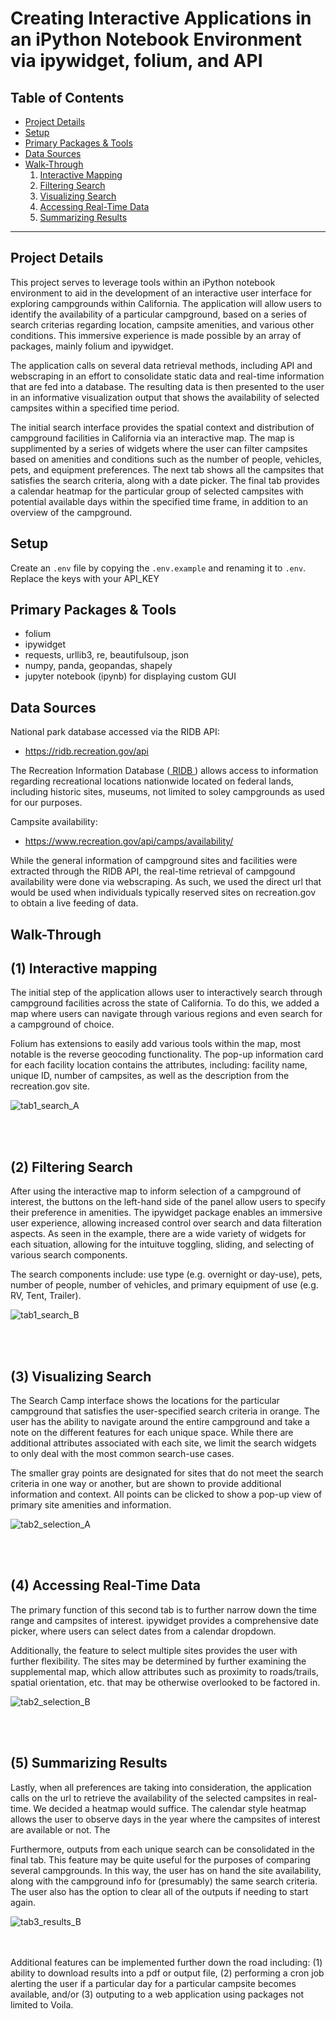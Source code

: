 # Creating Interactive Applications in an iPython Notebook Environment via ipywidget, folium, and API</u>

## Table of Contents  
- [Project Details](#project-details)  
- [Setup](#setup)  
- [Primary Packages & Tools](#primary-packages-&-tools) 
- [Data Sources](#data-sources)  
- [Walk-Through](#walk-through)  
    1. [Interactive Mapping](#(1)-interactive-mapping)  
    2. [Filtering Search](#(2)-filtering-search)  
    3. [Visualizing Search](#(3)-visualizing-search)   
    4. [Accessing Real-Time Data](#(4)-accessing-real-time-data)  
    5. [Summarizing Results](#(5)-summarizing-results)  
___

## Project Details

This project serves to leverage tools within an iPython notebook environment to aid in the development of an interactive user interface for exploring campgrounds within California. The application will allow users to identify the availability of a particular campground, based on a series of search criterias regarding location, campsite amenities, and various other conditions. This immersive experience is made possible by an array of packages, mainly folium and ipywidget. 

The application calls on several data retrieval methods, including API and webscraping in an effort to consolidate static data and real-time information that are fed into a database. The resulting data is then presented to the user in an informative visualization output that shows the availability of selected campsites within a specified time period. 

The initial search interface provides the spatial context and distribution of campground facilities in California via an interactive map. The map is supplimented by a series of widgets where the user can filter campsites based on amenities and conditions such as the number of people, vehicles, pets, and equipment preferences. The next tab shows all the campsites that satisfies the search criteria, along with a date picker. The final tab provides a calendar heatmap for the particular group of selected campsites with potential available days within the specified time frame, in addition to an overview of the campground. 


## Setup

Create an `.env` file by copying the `.env.example` and renaming it to `.env`. Replace the keys with your API_KEY

## Primary Packages & Tools

- folium 
- ipywidget
- requests, urllib3, re, beautifulsoup, json
- numpy, panda, geopandas, shapely
- jupyter notebook (ipynb) for displaying custom GUI

## Data Sources

National park database accessed via the RIDB API: 
- https://ridb.recreation.gov/api

The Recreation Information Database (<a href='https://ridb.recreation.gov/'> RIDB </a>) allows access to information regarding recreational locations nationwide located on federal lands, including historic sites, museums, not limited to soley campgrounds as used for our purposes. 

Campsite availability:
- https://www.recreation.gov/api/camps/availability/

While the general information of campground sites and facilities were extracted through the RIDB API, the real-time retrieval of campgound availability were done via webscraping. As such, we used the direct url that would be used when individuals typically reserved sites on recreation.gov to obtain a live feeding of data. 


## Walk-Through

## (1) Interactive mapping

The initial step of the application allows user to interactively search through campground facilities across the state of California. To do this, we added a map where users can navigate through various regions and even search for a campground of choice. 

Folium has extensions to easily add various tools within the map, most notable is the reverse geocoding functionality. The pop-up information card for each facility location contains the attributes, including: facility name, unique ID, number of campsites, as well as the description from the recreation.gov site. 

<img src="docs/gif/tab1_search_A.gif" alt="tab1_search_A">


<br><br>

## (2) Filtering Search

After using the interactive map to inform selection of a campground of interest, the buttons on the left-hand side of the panel allow users to specify their preference in amenities. The ipywidget package enables an immersive user experience, allowing increased control over search and data filteration aspects. As seen in the example, there are a wide variety of widgets for each situation, allowing for the intuituve toggling, sliding, and selecting of various search components. 

The search components include: use type (e.g. overnight or day-use), pets, number of people, number of vehicles, and primary equipment of use (e.g. RV, Tent, Trailer). 


<img src="docs/gif/tab1_search_B.gif" alt="tab1_search_B">

<br><br>

## (3) Visualizing Search

The Search Camp interface shows the locations for the particular campground that satisfies the user-specified search criteria in orange. The user has the ability to navigate around the entire campground and take a note on the different features for each unique space. While there are additional attributes associated with each site, we limit the search widgets to only deal with the most common search-use cases. 

The smaller gray points are designated for sites that do not meet the search criteria in one way or another, but are shown to provide additional information and context. All points can be clicked to show a pop-up view of primary site amenities and information. 


<img src="docs/gif/tab2_selection_A.gif" alt="tab2_selection_A">

<br><br>

## (4) Accessing Real-Time Data

The primary function of this second tab is to further narrow down the time range and campsites of interest. ipywidget provides a comprehensive date picker, where users can select dates from a calendar dropdown. 

Additionally, the feature to select multiple sites provides the user with further flexibility. The sites may be determined by further examining the supplemental map, which allow attributes such as proximity to roads/trails, spatial orientation, etc. that may be otherwise overlooked to be factored in. 

<img src="docs/gif/tab2_selection_B.gif" alt="tab2_selection_B">

<br><br>

## (5) Summarizing Results

Lastly, when all preferences are taking into consideration, the application calls on the url to retrieve the availability of the selected campsites in real-time. We decided a heatmap would suffice. The calendar style heatmap allows the user to observe days in the year where the campsites of interest are available or not. The 

Furthermore, outputs from each unique search can be consolidated in the final tab. This feature may be quite useful for the purposes of comparing several campgrounds. In this way, the user has on hand the site availability, along with the campground info for (presumably) the same search criteria. The user also has the option to clear all of the outputs if needing to start again.  

<img src="docs/gif/tab3_results_B.gif" alt="tab3_results_B">

<br><br>
Additional features can be implemented further down the road including: (1) ability to download results into a pdf or output file, (2) performing a cron job alerting the user if a particular day for a particular campsite becomes available, and/or (3) outputing to a web application using packages not limited to Voila.




